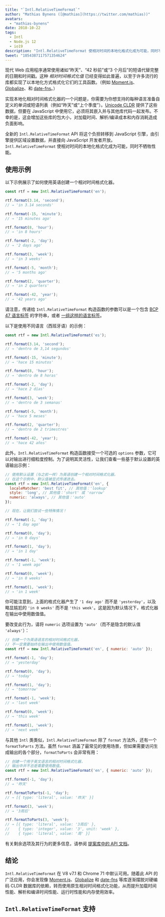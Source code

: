 ```yaml
---
title: "`Intl.RelativeTimeFormat`"
author: "Mathias Bynens ([@mathias](https://twitter.com/mathias))"
avatars: 
  - "mathias-bynens"
date: 2018-10-22
tags: 
  - Intl
  - Node.js 12
  - io19
description: "Intl.RelativeTimeFormat 使相对时间的本地化格式化成为可能，同时不牺牲性能。"
tweet: "1054387117571354624"
---
```

现代 Web 应用程序通常使用诸如“昨天”、“42 秒前”或“3 个月后”的短语代替完整的日期和时间戳。这种 _相对时间格式化值_ 已经变得如此普遍，以至于许多流行的库都实现了以本地化方式格式化它们的工具函数。（例如 [Moment.js](https://momentjs.com/)、[Globalize](https://github.com/globalizejs/globalize)、和 [date-fns](https://date-fns.org/docs/)。）

<!--truncate-->
实现本地化相对时间格式化器的一个问题是，你需要为你想支持的每种语言准备自定义的单词或短语列表（例如“昨天”或“上个季度”）。[Unicode CLDR](http://cldr.unicode.org/) 提供了这些数据，但要在 JavaScript 中使用它，必须将其嵌入并与其他库代码一起发布。不幸的是，这会增加这些库的包大小，对加载时间、解析/编译成本和内存消耗造成负面影响。

全新的 `Intl.RelativeTimeFormat` API 将这个负担转移到 JavaScript 引擎，由引擎提供区域设置数据，并直接向 JavaScript 开发者开放。`Intl.RelativeTimeFormat` 使相对时间的本地化格式化成为可能，同时不牺牲性能。

## 使用示例

以下示例展示了如何使用英语创建一个相对时间格式化器。

```js
const rtf = new Intl.RelativeTimeFormat('en');

rtf.format(3.14, 'second');
// → 'in 3.14 seconds'

rtf.format(-15, 'minute');
// → '15 minutes ago'

rtf.format(8, 'hour');
// → 'in 8 hours'

rtf.format(-2, 'day');
// → '2 days ago'

rtf.format(3, 'week');
// → 'in 3 weeks'

rtf.format(-5, 'month');
// → '5 months ago'

rtf.format(2, 'quarter');
// → 'in 2 quarters'

rtf.format(-42, 'year');
// → '42 years ago'
```

请注意，传递给 `Intl.RelativeTimeFormat` 构造函数的参数可以是一个包含 [BCP 47 语言标签](https://tools.ietf.org/html/rfc5646) 的字符串，或者 [一组这样的语言标签](https://developer.mozilla.org/zh-CN/docs/Web/JavaScript/Reference/Global_Objects/Intl#语言标识和协商)。

以下是使用不同语言（西班牙语）的示例：

```js
const rtf = new Intl.RelativeTimeFormat('es');

rtf.format(3.14, 'second');
// → 'dentro de 3,14 segundos'

rtf.format(-15, 'minute');
// → 'hace 15 minutos'

rtf.format(8, 'hour');
// → 'dentro de 8 horas'

rtf.format(-2, 'day');
// → 'hace 2 días'

rtf.format(3, 'week');
// → 'dentro de 3 semanas'

rtf.format(-5, 'month');
// → 'hace 5 meses'

rtf.format(2, 'quarter');
// → 'dentro de 2 trimestres'

rtf.format(-42, 'year');
// → 'hace 42 años'
```

此外，`Intl.RelativeTimeFormat` 构造函数接受一个可选的 `options` 参数，它可以对输出进行细粒度控制。为了说明其灵活性，让我们查看一些基于默认设置的英语输出示例：

```js
// 使用默认设置（与之前一样）为英语创建一个相对时间格式化器。
// 在这个示例中，默认值被显式传递进去。
const rtf = new Intl.RelativeTimeFormat('en', {
  localeMatcher: 'best fit', // 其他值：'lookup'
  style: 'long', // 其他值：'short' 或 'narrow'
  numeric: 'always', // 其他值：'auto'
});

// 现在，让我们尝试一些特殊情况！

rtf.format(-1, 'day');
// → '1 day ago'

rtf.format(0, 'day');
// → 'in 0 days'

rtf.format(1, 'day');
// → 'in 1 day'

rtf.format(-1, 'week');
// → '1 week ago'

rtf.format(0, 'week');
// → 'in 0 weeks'

rtf.format(1, 'week');
// → 'in 1 week'
```

你可能注意到，上面的格式化器产生了 `'1 day ago'` 而不是 `'yesterday'`，以及略显尴尬的 `'in 0 weeks'` 而不是 `'this week'`。这是因为默认情况下，格式化器在输出中使用数值值。

要改变此行为，请将 `numeric` 选项设置为 `'auto'`（而不是隐含的默认值 `'always'`）：

```js
// 创建一个为英语语言的相对时间格式化器，
// 不一定需要始终在输出中使用数值值。
const rtf = new Intl.RelativeTimeFormat('en', { numeric: 'auto' });

rtf.format(-1, 'day');
// → 'yesterday'

rtf.format(0, 'day');
// → 'today'

rtf.format(1, 'day');
// → 'tomorrow'

rtf.format(-1, 'week');
// → 'last week'

rtf.format(0, 'week');
// → 'this week'

rtf.format(1, 'week');
// → 'next week'
```

与其他 `Intl` 类类似，`Intl.RelativeTimeFormat` 除了 `format` 方法外，还有一个 `formatToParts` 方法。虽然 `format` 涵盖了最常见的使用场景，但如果需要访问生成输出的各个部分，`formatToParts` 会非常有用：

```js
// 创建一个用于英文语言的相对时间格式化器，
// 输出中并不总是需要使用数值。
const rtf = new Intl.RelativeTimeFormat('en', { numeric: 'auto' });

rtf.format(-1, 'day');
// → '昨天'

rtf.formatToParts(-1, 'day');
// → [{ type: 'literal', value: '昨天' }]

rtf.format(3, 'week');
// → '3周后'

rtf.formatToParts(3, 'week');
// → [{ type: 'literal', value: '3周后' },
//    { type: 'integer', value: '3', unit: 'week' },
//    { type: 'literal', value: '周' }]
```

有关剩余选项及其行为的更多信息，请参阅 [提案库中的 API 文档](https://github.com/tc39/proposal-intl-relative-time#api)。

## 结论

`Intl.RelativeTimeFormat` 在 V8 v7.1 和 Chrome 71 中默认可用。随着此 API 的广泛应用，你会发现像 [Moment.js](https://momentjs.com/)、[Globalize](https://github.com/globalizejs/globalize) 和 [date-fns](https://date-fns.org/docs/) 等库逐渐摆脱对硬编码 CLDR 数据库的依赖，转而使用原生相对时间格式化功能，从而提升加载时间性能、解析和编译时间性能、运行时性能和内存使用效率。

## `Intl.RelativeTimeFormat` 支持

<feature-support chrome="71 /blog/v8-release-71#javascript-language-features"
                 firefox="65"
                 safari="14"
                 nodejs="12 https://twitter.com/mathias/status/1120700101637353473"
                 babel="no"></feature-support>
